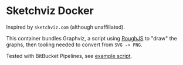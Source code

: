 # Sketchviz Docker

Inspired by `sketchviz.com` (although unaffiliated).

This container bundles Graphviz, a script using [RoughJS](https://www.npmjs.com/package/roughjs) to "draw" the graphs, then tooling needed to convert from `SVG -> PNG`.

Tested with BitBucket Pipelines, see [example script](examples/build_diagrams.sh).

